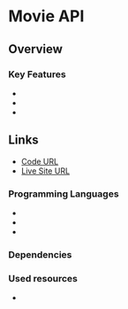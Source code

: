 # Movie API

## Overview



### Key Features

- 
- 
- 

## Links

- [Code URL](https://github.com/oliviatruscott/movie-api)
- [Live Site URL](https://oliviatruscott.github.io/movie-api/)

### Programming Languages

- 
- 
- 

### Dependencies



### Used resources

- 


 
